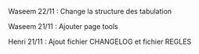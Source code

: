Waseem 22/11 : Change la structure des tabulation 

Waseem 21/11 : Ajouter page tools

Henri 21/11 : Ajout fichier CHANGELOG et fichier REGLES
